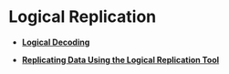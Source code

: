 # Logical Replication<a name="EN-US_TOPIC_0264264804"></a>

-   **[Logical Decoding](logical-decoding.md)**  

-   **[Replicating Data Using the Logical Replication Tool](replicating-data-using-the-logical-replication-tool.md)**  


